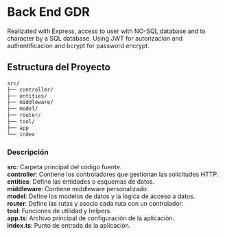 # Back End GDR

Realizated with Express, access to user with NO-SQL database and to character by a SQL database.
Using JWT for autorizacion and authentificacion and bcrypt for password encrypt.

## Estructura del Proyecto

```css
src/
├── controller/
├── entities/
├── middleware/
├── model/
├── router/
├── tool/
├── app
└── index
```

### Descripción

**src**: Carpeta principal del código fuente.  
**controller**: Contiene los controladores que gestionan las solicitudes HTTP.  
**entities**: Define las entidades o esquemas de datos.  
**middleware**: Contiene middleware personalizado.  
**model**: Define los modelos de datos y la lógica de acceso a datos.  
**router**: Define las rutas y asocia cada ruta con un controlador.  
**tool**: Funciones de utilidad y helpers.  
**app.ts**: Archivo principal de configuración de la aplicación.  
**index.ts**: Punto de entrada de la aplicación.
